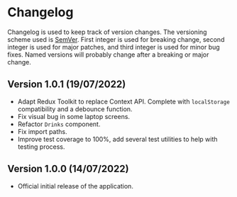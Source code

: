 # Changelog

Changelog is used to keep track of version changes. The versioning scheme used is [SemVer](https://semver.org/). First integer is used for breaking change, second integer is used for major patches, and third integer is used for minor bug fixes. Named versions will probably change after a breaking or major change.

## Version 1.0.1 (19/07/2022)

- Adapt Redux Toolkit to replace Context API. Complete with `localStorage` compatibility and a debounce function.
- Fix visual bug in some laptop screens.
- Refactor `Drinks` component.
- Fix import paths.
- Improve test coverage to 100%, add several test utilities to help with testing process.

## Version 1.0.0 (14/07/2022)

- Official initial release of the application.
